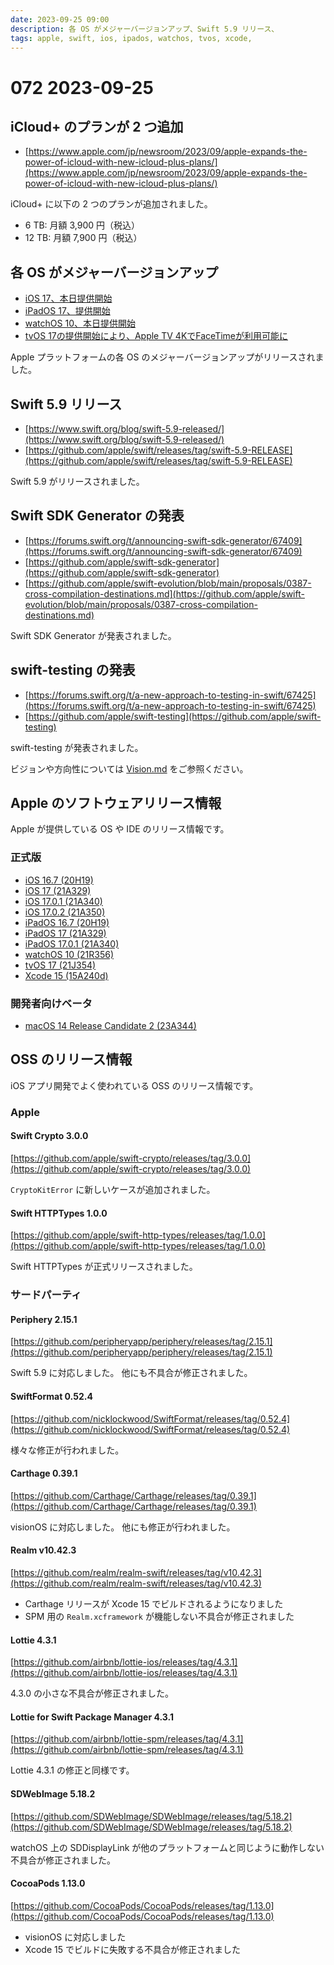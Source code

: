 ```yaml
---
date: 2023-09-25 09:00
description: 各 OS がメジャーバージョンアップ、Swift 5.9 リリース、
tags: apple, swift, ios, ipados, watchos, tvos, xcode, 
---
```

# 072 2023-09-25

## iCloud+ のプランが 2 つ追加

- [https://www.apple.com/jp/newsroom/2023/09/apple-expands-the-power-of-icloud-with-new-icloud-plus-plans/](https://www.apple.com/jp/newsroom/2023/09/apple-expands-the-power-of-icloud-with-new-icloud-plus-plans/)

iCloud+ に以下の 2 つのプランが追加されました。

- 6 TB: 月額 3,900 円（税込）
- 12 TB: 月額 7,900 円（税込）

## 各 OS がメジャーバージョンアップ

- [iOS 17、本日提供開始](https://www.apple.com/jp/newsroom/2023/09/ios-17-is-available-today/)
- [iPadOS 17、提供開始](https://www.apple.com/jp/newsroom/2023/09/ipados-17-is-now-available/)
- [watchOS 10、本日提供開始](https://www.apple.com/jp/newsroom/2023/09/watchos-10-is-available-today/)
- [tvOS 17の提供開始により、Apple TV 4KでFaceTimeが利用可能に](https://www.apple.com/jp/newsroom/2023/09/tvos-17-available-now-bringing-facetime-to-apple-tv-4k/)

Apple プラットフォームの各 OS のメジャーバージョンアップがリリースされました。

## Swift 5.9 リリース

- [https://www.swift.org/blog/swift-5.9-released/](https://www.swift.org/blog/swift-5.9-released/)
- [https://github.com/apple/swift/releases/tag/swift-5.9-RELEASE](https://github.com/apple/swift/releases/tag/swift-5.9-RELEASE)

Swift 5.9 がリリースされました。

## Swift SDK Generator の発表

- [https://forums.swift.org/t/announcing-swift-sdk-generator/67409](https://forums.swift.org/t/announcing-swift-sdk-generator/67409)
- [https://github.com/apple/swift-sdk-generator](https://github.com/apple/swift-sdk-generator)
- [https://github.com/apple/swift-evolution/blob/main/proposals/0387-cross-compilation-destinations.md](https://github.com/apple/swift-evolution/blob/main/proposals/0387-cross-compilation-destinations.md)

Swift SDK Generator が発表されました。

## swift-testing の発表

- [https://forums.swift.org/t/a-new-approach-to-testing-in-swift/67425](https://forums.swift.org/t/a-new-approach-to-testing-in-swift/67425)
- [https://github.com/apple/swift-testing](https://github.com/apple/swift-testing)

swift-testing が発表されました。

ビジョンや方向性については [Vision.md](https://github.com/apple/swift-testing/blob/main/Documentation/Vision.md) をご参照ください。

## Apple のソフトウェアリリース情報

Apple が提供している OS や IDE のリリース情報です。

### 正式版

- [iOS 16.7 (20H19)](https://developer.apple.com/news/releases/?id=09212023b)
- [iOS 17 (21A329)](https://developer.apple.com/news/releases/?id=09182023d)
- [iOS 17.0.1 (21A340)](https://developer.apple.com/news/releases/?id=09212023e)
- [iOS 17.0.2 (21A350)](https://developer.apple.com/news/releases/?id=09222023a)
- [iPadOS 16.7 (20H19)](https://developer.apple.com/news/releases/?id=09212023a)
- [iPadOS 17 (21A329)](https://developer.apple.com/news/releases/?id=09182023c)
- [iPadOS 17.0.1 (21A340)](https://developer.apple.com/news/releases/?id=09212023d)
- [watchOS 10 (21R356)](https://developer.apple.com/news/releases/?id=09182023b)
- [tvOS 17 (21J354)](https://developer.apple.com/news/releases/?id=09182023a)
- [Xcode 15 (15A240d)](https://developer.apple.com/news/releases/?id=09182023e)

### 開発者向けベータ

- [macOS 14 Release Candidate 2 (23A344)](https://developer.apple.com/news/releases/?id=09212023c)

## OSS のリリース情報

iOS アプリ開発でよく使われている OSS のリリース情報です。

### Apple

#### Swift Crypto 3.0.0

[https://github.com/apple/swift-crypto/releases/tag/3.0.0](https://github.com/apple/swift-crypto/releases/tag/3.0.0)

`CryptoKitError` に新しいケースが追加されました。

#### Swift HTTPTypes 1.0.0

[https://github.com/apple/swift-http-types/releases/tag/1.0.0](https://github.com/apple/swift-http-types/releases/tag/1.0.0)

Swift HTTPTypes が正式リリースされました。

### サードパーティ

#### Periphery 2.15.1

[https://github.com/peripheryapp/periphery/releases/tag/2.15.1](https://github.com/peripheryapp/periphery/releases/tag/2.15.1)

Swift 5.9 に対応しました。
他にも不具合が修正されました。

#### SwiftFormat 0.52.4

[https://github.com/nicklockwood/SwiftFormat/releases/tag/0.52.4](https://github.com/nicklockwood/SwiftFormat/releases/tag/0.52.4)

様々な修正が行われました。

#### Carthage 0.39.1

[https://github.com/Carthage/Carthage/releases/tag/0.39.1](https://github.com/Carthage/Carthage/releases/tag/0.39.1)

visionOS に対応しました。
他にも修正が行われました。

#### Realm v10.42.3

[https://github.com/realm/realm-swift/releases/tag/v10.42.3](https://github.com/realm/realm-swift/releases/tag/v10.42.3)

- Carthage リリースが Xcode 15 でビルドされるようになりました
- SPM 用の `Realm.xcframework` が機能しない不具合が修正されました

#### Lottie 4.3.1

[https://github.com/airbnb/lottie-ios/releases/tag/4.3.1](https://github.com/airbnb/lottie-ios/releases/tag/4.3.1)

4.3.0 の小さな不具合が修正されました。

#### Lottie for Swift Package Manager 4.3.1

[https://github.com/airbnb/lottie-spm/releases/tag/4.3.1](https://github.com/airbnb/lottie-spm/releases/tag/4.3.1)

Lottie 4.3.1 の修正と同様です。

#### SDWebImage 5.18.2

[https://github.com/SDWebImage/SDWebImage/releases/tag/5.18.2](https://github.com/SDWebImage/SDWebImage/releases/tag/5.18.2)

watchOS 上の SDDisplayLink が他のプラットフォームと同じように動作しない不具合が修正されました。

#### CocoaPods 1.13.0

[https://github.com/CocoaPods/CocoaPods/releases/tag/1.13.0](https://github.com/CocoaPods/CocoaPods/releases/tag/1.13.0)

- visionOS に対応しました
- Xcode 15 でビルドに失敗する不具合が修正されました
